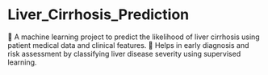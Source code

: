 # Liver_Cirrhosis_Prediction
🧬 A machine learning project to predict the likelihood of liver cirrhosis using patient medical data and clinical features. 🏥 Helps in early diagnosis and risk assessment by classifying liver disease severity using supervised learning.
